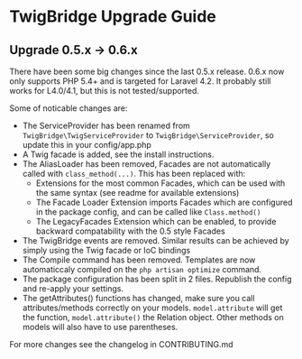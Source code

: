 # TwigBridge Upgrade Guide

## Upgrade 0.5.x -> 0.6.x

There have been some big changes since the last 0.5.x release. 0.6.x now only supports PHP 5.4+ and is targeted for Laravel 4.2. It probably still works for L4.0/4.1, but this is not tested/supported.

Some of noticable changes are: 
 - The ServiceProvider has been renamed from `TwigBridge\TwigServiceProvider` to `TwigBridge\ServiceProvider`, so update this in your config/app.php
 - A Twig facade is added, see the install instructions.
 - The AliasLoader has been removed, Facades are not automatically called with `class_method(...)`. This has been replaced with:
   * Extensions for the most common Facades, which can be used with the same syntax (see readme for available extensions)
   * The Facade Loader Extension imports Facades which are configured in the package config, and can be called like `Class.method()`
   * The LegacyFacades Extension which can be enabled, to provide backward compatability with the 0.5 style Facades
 - The TwigBridge events are removed. Similar results can be achieved by simply using the Twig facade or IoC bindings
 - The Compile command has been removed. Templates are now automaticcaly compiled on the `php artisan optimize` command.
 - The package configuration has been split in 2 files. Republish the config and re-apply your settings.
 - The getAttributes() functions has changed, make sure you call attributes/methods correctly on your models. `model.attribute` will get the function, `model.attribute()` the Relation object. Other methods on models will also have to use parentheses.
 
For more changes see the changelog in CONTRIBUTING.md
